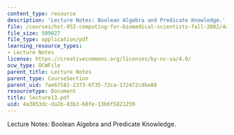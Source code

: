 ```yaml
---
content_type: resource
description: 'Lecture Notes: Boolean Algebra and Predicate Knowledge.'
file: /courses/hst-952-computing-for-biomedical-scientists-fall-2002/4a3853dcda2b83b368fe13b6f5821259_lecture13.pdf
file_size: 509027
file_type: application/pdf
learning_resource_types:
- Lecture Notes
license: https://creativecommons.org/licenses/by-nc-sa/4.0/
ocw_type: OCWFile
parent_title: Lecture Notes
parent_type: CourseSection
parent_uid: 7ae67581-2373-6f35-72ca-172472cdbe88
resourcetype: Document
title: lecture13.pdf
uid: 4a3853dc-da2b-83b3-68fe-13b6f5821259
---
```

Lecture Notes: Boolean Algebra and Predicate Knowledge.